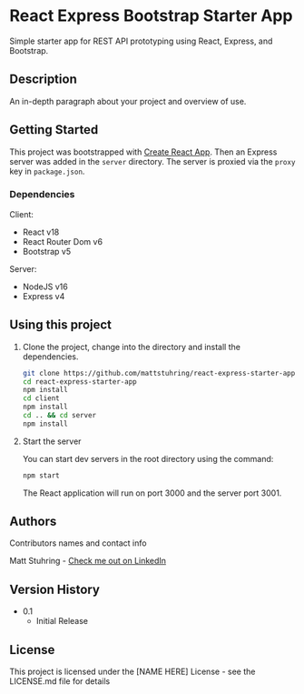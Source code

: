 # React Express Bootstrap Starter App

Simple starter app for REST API prototyping using React, Express, and Bootstrap.

## Description

An in-depth paragraph about your project and overview of use.

## Getting Started

This project was bootstrapped with [Create React App](https://github.com/facebookincubator/create-react-app). Then an Express server was added in the `server` directory. The server is proxied via the `proxy` key in `package.json`.

### Dependencies

Client:

- React v18
- React Router Dom v6
- Bootstrap v5

Server:

- NodeJS v16
- Express v4

## Using this project

1. Clone the project, change into the directory and install the dependencies.

   ```bash
   git clone https://github.com/mattstuhring/react-express-starter-app.git
   cd react-express-starter-app
   npm install
   cd client
   npm install
   cd .. && cd server
   npm install
   ```

2. Start the server

   You can start dev servers in the root directory using the command:

   ```bash
   npm start
   ```

   The React application will run on port 3000 and the server port 3001.

## Authors

Contributors names and contact info

Matt Stuhring - [Check me out on LinkedIn](https://www.linkedin.com/in/mattstuhring/)

## Version History

- 0.1
  - Initial Release

## License

This project is licensed under the [NAME HERE] License - see the LICENSE.md file for details
